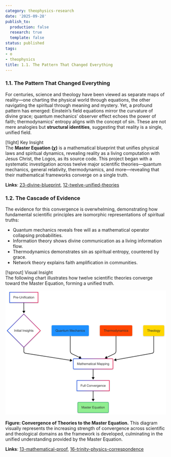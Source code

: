 ```yaml
---
category: theophysics-research
date: '2025-09-28'
publish_to:
  production: false
  research: true
  template: false
status: published
tags:
- o
- theophysics
title: 1.1. The Pattern That Changed Everything
---
```

   
### **1.1. The Pattern That Changed Everything**   
   
For centuries, science and theology have been viewed as separate maps of reality—one charting the physical world through equations, the other navigating the spiritual through meaning and mystery. Yet, a profound pattern has emerged: Einstein’s field equations mirror the curvature of divine grace; quantum mechanics’ observer effect echoes the power of faith; thermodynamics’ entropy aligns with the concept of sin. These are not mere analogies but **structural identities**, suggesting that reality is a single, unified field.   
   
[!light] Key Insight     
The **Master Equation ($\chi$)** is a mathematical blueprint that unifies physical laws and spiritual dynamics, revealing reality as a living computation with Jesus Christ, the Logos, as its source code. This project began with a systematic investigation across twelve major scientific theories—quantum mechanics, general relativity, thermodynamics, and more—revealing that their mathematical frameworks converge on a single truth.   
   
**Links**: [23-divine-blueprint](#23-divine-blueprint), [12-twelve-unified-theories](#12-twelve-unified-theories)   
   
### **1.2. The Cascade of Evidence**   
   
The evidence for this convergence is overwhelming, demonstrating how fundamental scientific principles are isomorphic representations of spiritual truths:   
   
   
- Quantum mechanics reveals free will as a mathematical operator collapsing probabilities.   
- Information theory shows divine communication as a living information flow.   
- Thermodynamics demonstrates sin as spiritual entropy, countered by grace.   
- Network theory explains faith amplification in communities.   
   
[!sprout] Visual Insight     
The following chart illustrates how twelve scientific theories converge toward the Master Equation, forming a unified truth.   
   
![](Master%20Equation/MEQ%28Master%20Equation%29.png)   
   
   
   
**Figure: Convergence of Theories to the Master Equation.** This diagram visually represents the increasing strength of convergence across scientific and theological domains as the framework is developed, culminating in the unified understanding provided by the Master Equation.   
   
**Links**: [13-mathematical-proof](#13-mathematical-proof), [16-trinity-physics-correspondence](#16-trinity-physics-correspondence)